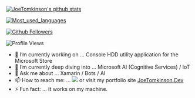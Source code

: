 [![JoeTomkinson's github stats](https://github-readme-stats.vercel.app/api?username=JoeTomkinson&layout=compact&theme=cobalt)](https://github.com/JoeTomkinson/)

[![Most_used_languages](https://github-readme-stats.vercel.app/api/top-langs/?username=JoeTomkinson&layout=compact&theme=cobalt)](https://github.com/JoeTomkinson)

[![Github Followers](https://img.shields.io/github/followers/DigitalSa1nt?color=06d6a0&label=Github%20Followers&style=for-the-badge)](https://github.com/JoeTomkinson?tab=followers)

![Profile Views](https://komarev.com/ghpvc/?username=JoeTomkinson&color=blue)

- 🔭 I’m currently working on ... Console HDD utility application for the Microsoft Store
- 🌱 I’m currently deep diving into ... Microsoft AI (Cognitive Services) / IoT 
- 💬 Ask me about ... Xamarin / Bots / AI
- 📫 How to reach me: ... <a href="mailto:hello@joetomkinson.dev?"><img src="https://img.shields.io/badge/Email-Hello%40joetomkinson.dev-red"/></a> or visit my portfolio site 
<a href="https://JoeTomkinson.dev" target = "_blank">JoeTomkinson.Dev</a>
- ⚡ Fun fact: ... It works on my machine.
<br/>
